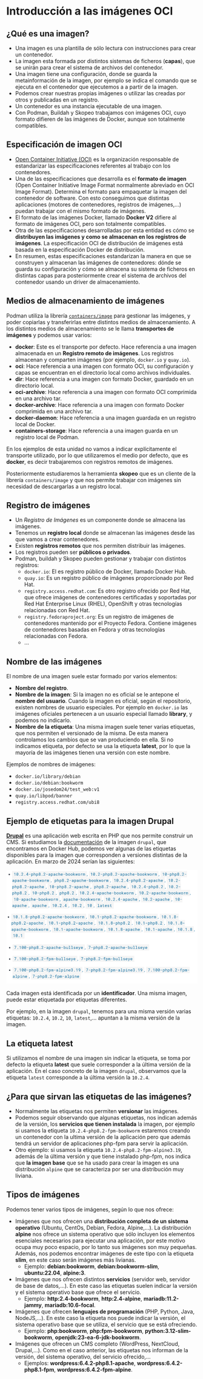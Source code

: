 # Introducción a las imágenes OCI

## ¿Qué es una imagen?

* Una imagen es una plantilla de sólo lectura con instrucciones para crear un contenedor. 
* La imagen esta formada por distintos sistemas de ficheros (**capas**), que se unirán para crear el sistema de archivos del contenedor.
* Una imagen tiene una configuración, donde se guarda la metainformación de la imagen, por ejemplo se indica el comando que se ejecuta en el contenedor que ejecutemos a a partir de la imagen.
* Podemos crear nuestras propias imágenes o utilizar las creadas por otros y publicadas en un registro. 
* Un contenedor es una instancia ejecutable de una imagen. 
* Con Podman, Buildah y Skopeo trabajamos con imágenes OCI, cuyo formato difieren de las imágenes de Docker, aunque son totalmente compatibles.

## Especificación de imagen OCI

* [Open Container Initiative (OCI)](https://opencontainers.org/) es la organización responsable de estandarizar las especificaciones referentes al trabajo con los contenedores. 
* Una de las especificaciones que desarrolla es el **formato de imagen** (Open Container Initiative Image Format normalmente abreviado en OCI Image Format). Determina el formato para empaquetar la imagen del contenedor de software. Con esto conseguimos que distintas aplicaciones (motores de contenedores, registros de imágenes,...) puedan trabajar con el mismo formato de imágenes.
* El formato de las imágenes Docker, llamado **Docker V2** difiere al formato de imágenes OCI, pero son totalmente compatibles.
* Otra de las especificaciones desarrolladas por esta entidad es cómo se **distribuyen las imágenes y como se almacenan en los registros de imágenes**. La especificación OCI de distribución de imágenes está basada en la especificación Docker de distribución.
* En resumen, estas especificaciones estandarizan la manera en que se construyen y almacenan las imágenes de contenedores: dónde se guarda su configuración y cómo se almacena su sistema de ficheros en distintas capas para posteriormente crear el sistema de archivos del contenedor usando un driver de almacenamiento.

## Medios de almacenamiento de imágenes

Podman utiliza la librería [`containers/image`](https://github.com/containers/image) para gestionar las imágenes, y poder copiarlas y transferirlas entre distintos medios de almacenamiento. A los distintos medios de almacenamiento se le llama **transportes de imágenes** y podemos usar varios:

* **docker**: Este es el transporte por defecto. Hace referencia a una imagen almacenada en un **Registro remoto de imágenes**. Los registros almacenan y comparten imágenes (por ejemplo, `docker.io` y `quay.io`).
* **oci**: Hace referencia a una imagen con formato OCI, su configuración y capas se encuentran en el directorio local como archivos individuales.
* **dir**: Hace referencia a una imagen con formato Docker, guardado en un directorio local.
* **oci-archive**: Hace referencia a una imagen con formato OCI comprimida en una archivo tar.
* **docker-archive**: Hace referencia a una imagen con formato Docker comprimida en una archivo tar.
* **docker-daemon**: Hace referencia a una imagen guardada en un registro local de Docker.
* **containers-storage**: Hace referencia a una imagen guarda en un registro local de Podman.

En los ejemplos de esta unidad no vamos a indicar explícitamente el transporte utilizado, por lo que utilizaremos el medio por defecto, que es **docker**, es decir trabajaremos con registros remotos de imágenes.

Posteriormente estudiaremos la herramienta **skopeo** que es un cliente de la librería `containers/image` y que nos permite trabajar con imágenes sin necesidad de descargarlas a un registro local.

## Registro de imágenes

* Un *Registro de Imágenes* es un componente donde se almacena las imágenes.
* Tenemos un **registro local** donde se almacenan las imágenes desde las que vamos a crear contenedores. 
* Existen **registros remotos** que nos permiten distribuir las imágenes.
* Los registros pueden ser **públicos o privados**. 
* Podman, buildah y Skopeo pueden gestionar y trabajar con distintos registros:
   * `docker.io`: El es registro público de Docker, llamado Docker Hub.
   * `quay.io`: Es un registro público de imágenes proporcionado por Red Hat.
   * `registry.access.redhat.com`: Es otro registro ofrecido por Red Hat, que ofrece imágenes de contenedores certificadas y soportadas por Red Hat Enterprise Linux (RHEL), OpenShift y otras tecnologías relacionadas con Red Hat.
   * `registry.fedoraproject.org`: Es un registro de imágenes de contenedores mantenido por el Proyecto Fedora. Contiene imágenes de contenedores basadas en Fedora y otras tecnologías relacionadas con Fedora.
   * ...

## Nombre de las imágenes

El nombre de una imagen suele estar formado por varios elementos:

* **Nombre del registro**.
* **Nombre de la imagen**: Si la imagen no es oficial se le antepone el **nombre del usuario**. Cuando la imagen es oficial, según el repositorio, existen nombres de usuario especiales. Por ejemplo en `docker.io` las imágenes oficiales pertenecen a un usuario especial llamado **library**, y podemos no indicarlo.
* **Nombre de la etiqueta**: Una misma imagen suele tener varias etiquetas, que nos permiten el versionado de la misma. De esta manera controlamos los cambios que se van produciendo en ella. Si no indicamos etiqueta, por defecto se usa la etiqueta **latest**, por lo que la mayoría de las imágenes tienen una versión con este nombre.

Ejemplos de nombres de imágenes:

* `docker.io/library/debian`
* `docker.io/debian:bookworm`
* `docker.io/josedom24/test_web:v1`
* `quay.io/libpod/banner`
* `registry.access.redhat.com/ubi8`

## Ejemplo de etiquetas para la imagen Drupal

[**Drupal**](https://www.drupal.org/) es una aplicación web escrita en PHP que nos permite construir un CMS. Si estudiamos la [documentación](https://hub.docker.com/_/drupal) de la imagen `drupal`, que encontramos en Docker Hub, podemos ver algunas de las etiquetas disponibles para la imagen que corresponden a versiones distintas de la aplicación. En marzo de 2024 serían las siguientes:

![ ](img/drupal_tag.png)

Cada imagen está identificada por un **identificador**. Una misma imagen, puede estar etiquetada por etiquetas diferentes.

Por ejemplo, en la imagen `drupal`, tenemos para una misma versión varias etiquetas: `10.2.4`, `10.2`, `10`, `latest`,... apuntan a la misma versión de la imagen.

## La etiqueta latest

Si utilizamos el nombre de una imagen sin indicar la etiqueta, se toma por defecto la etiqueta **latest** que suele corresponder a la última versión de la aplicación. En el caso concreto de la imagen `drupal`, observamos que la etiqueta `latest` corresponde a la última versión la `10.2.4`. 

## ¿Para que sirvan las etiquetas de las imágenes?

* Normalmente las etiquetas nos permiten **versionar** las imágenes. 
* Podemos seguir observando que algunas etiquetas, nos indican además de la versión, los **servicios que tienen instalada** la imagen, por ejemplo si usamos la etiqueta `10.2.4-php8.2-fpm-bookworm` estaremos creando un contenedor con la ultima versión de la aplicación pero que además tendrá un servidor de aplicaciones php-fpm para servir la aplicación.
* Otro ejemplo: si usamos la etiqueta `10.2.4-php8.2-fpm-alpine3.19`, además de la última versión y que tiene instalado php-fpm, nos indica que **la imagen base** que se ha usado para crear la imagen es una distribución `alpine` que se caracteriza por ser una distribución muy liviana.

## Tipos de imágenes

Podemos tener varios tipos de imágenes, según lo que nos ofrece:

* Imágenes que nos ofrecen una **distribución completa de un sistema operativo** (Ubuntu, CentOs, Debian, Fedora, Alpine,...). La distribución **alpine** nos ofrece un sistema operativo que sólo incluyen los elementos esenciales necesarios para ejecutar una aplicación, por este motivo ocupa muy poco espacio, por lo tanto sus imágenes son muy pequeñas. Además, nos podemos encontrar imágenes de este tipo con la etiqueta **slim**, en este caso serán imágenes más livianas.
    * Ejemplo: **debian:bookworm**, **debian:bookworm-slim**, **ubuntu:22.04**, **alpine:3**.
* Imágenes que nos ofrecen distintos **servicios** (servidor web, servidor de base de datos,...). En este caso las etiquetas suelen indicar la versión y el sistema operativo base que ofrece el servicio.
    * Ejemplo: **http:2.4-bookworm**, **http:2.4-alpine**, **mariadb:11.2-jammy**, **mariadb:10.6-focal**.
* Imágenes que ofrecen **lenguajes de programación** (PHP, Python, Java, NodeJS,...). En este caso la etiqueta nos puede indicar la versión, el sistema operativo base que se utiliza, el servicio que se está ofreciendo.
    * Ejemplo: **php:bookworm**, **php:fpm-bookworm**, **python:3.12-slim-bookworm**, **openjdk:23-ea-6-jdk-bookworm**.
* Imágenes que ofrecen un CMS completo (WordPress, NextCloud, Drupal,...). Como en el caso anterior, las etiquetas nos informan de la versión, del sistema operativo, del servicio ofrecido,...
    * Ejemplos: **wordpress:6.4.2-php8.1-apache**, **wordpress:6.4.2-php8.1-fpm**, **wordpress:6.4.2-fpm-alpine**.
